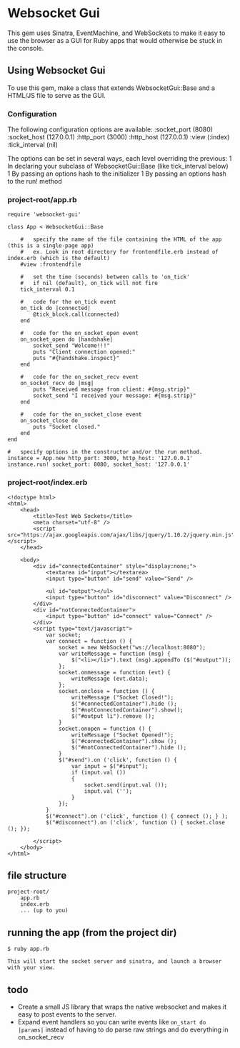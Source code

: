 #	Websocket Gui
This gem uses Sinatra, EventMachine, and WebSockets to make it easy to use the browser as a GUI for Ruby apps that
would otherwise be stuck in the console.


##	Using Websocket Gui
To use this gem, make a class that extends WebsocketGui::Base and a HTML/JS file to serve as the GUI. 


### Configuration
The following configuration options are available:
	:socket_port 	(8080)
	:socket_host 	(127.0.0.1)
	:http_port		(3000)
	:http_host		(127.0.0.1)
	:view			(:index)
	:tick_interval	(nil)

The options can be set in several ways, each level overriding the previous:
1 In declaring your subclass of WebsocketGui::Base (like tick\_interval below)
1 By passing an options hash to the initializer 
1 By passing an options hash to the run! method


###	project-root/app.rb
	require 'websocket-gui'

	class App < WebsocketGui::Base

		#	specify the name of the file containing the HTML of the app (this is a single-page app)
		#	ex. Look in root directory for frontendfile.erb instead of index.erb (which is the default)
		#view :frontendfile
	
		#	set the time (seconds) between calls to 'on_tick'
		#	if nil (default), on_tick will not fire
		tick_interval 0.1 

		#	code for the on_tick event
		on_tick do |connected|
			@tick_block.call(connected)
		end

		#	code for the on_socket_open event
		on_socket_open do |handshake|
			socket_send "Welcome!!!"
			puts "Client connection opened:"
			puts "#{handshake.inspect}"
		end

		#	code for the on_socket_recv event
		on_socket_recv do |msg|
			puts "Received message from client: #{msg.strip}"
			socket_send "I received your message: #{msg.strip}"
		end

		#	code for the on_socket_close event
		on_socket_close do
			puts "Socket closed."
		end
	end

	#	specify options in the constructor and/or the run method. 
	instance = App.new http_port: 3000, http_host: '127.0.0.1'
	instance.run! socket_port: 8080, socket_host: '127.0.0.1'



###	project-root/index.erb

	<!doctype html>
	<html>
		<head>
			<title>Test Web Sockets</title>
			<meta charset="utf-8" />
			<script src="https://ajax.googleapis.com/ajax/libs/jquery/1.10.2/jquery.min.js"></script>
		</head>

		<body>
			<div id="connectedContainer" style="display:none;">
				<textarea id="input"></textarea>
				<input type="button" id="send" value="Send" />

				<ul id="output"></ul>
				<input type="button" id="disconnect" value="Disconnect" />
			</div>
			<div id="notConnectedContainer">
				<input type="button" id="connect" value="Connect" />
			</div>
			<script type="text/javascript">
				var socket;
				var connect = function () {
					socket = new WebSocket("ws://localhost:8080");
					var writeMessage = function (msg) {
						$("<li></li>").text (msg).appendTo ($("#output"));
					};
					socket.onmessage = function (evt) {
						writeMessage (evt.data);
					};
					socket.onclose = function () { 
						writeMessage ("Socket Closed!"); 
						$("#connectedContainer").hide ();
						$("#notConnectedContainer").show();
						$("#output li").remove ();
					}
					socket.onopen = function () { 
						writeMessage ("Socket Opened!"); 
						$("#connectedContainer").show ();
						$("#notConnectedContainer").hide ();
					}
					$("#send").on ('click', function () {
						var input = $("#input");
						if (input.val ())
						{
							socket.send(input.val ());
							input.val ('');
						}
					});
				}
				$("#connect").on ('click', function () { connect (); } );
				$("#disconnect").on ('click', function () { socket.close (); });
				
			</script>
		</body>
	</html>


## 	file structure
	project-root/
		app.rb
		index.erb
		... (up to you)


## 	running the app (from the project dir)
	$ ruby app.rb

	This will start the socket server and sinatra, and launch a browser with your view.


## todo
* Create a small JS library that wraps the native websocket and makes it easy to post events to the server.
* Expand event handlers so you can write events like `on_start do |params|` instead of having to do parse raw strings and do everything in on\_socket\_recv

